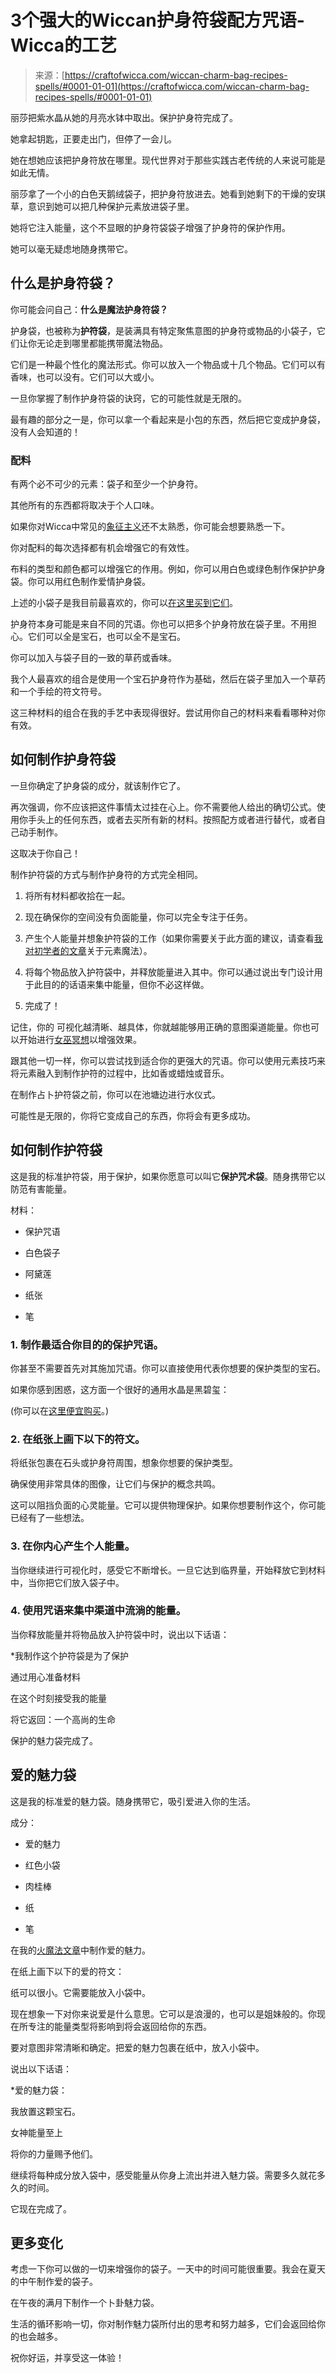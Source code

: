 <!--yml

类别：未分类

日期：2024年06月12日18:09:46

-->

# 3个强大的Wiccan护身符袋配方咒语- Wicca的工艺

> 来源：[https://craftofwicca.com/wiccan-charm-bag-recipes-spells/#0001-01-01](https://craftofwicca.com/wiccan-charm-bag-recipes-spells/#0001-01-01)

丽莎把紫水晶从她的月亮水钵中取出。保护护身符完成了。

她拿起钥匙，正要走出门，但停了一会儿。

她在想她应该把护身符放在哪里。现代世界对于那些实践古老传统的人来说可能是如此无情。

丽莎拿了一个小的白色天鹅绒袋子，把护身符放进去。她看到她剩下的干燥的安琪草，意识到她可以把几种保护元素放进袋子里。

她将它注入能量，这个不显眼的护身符袋袋子增强了护身符的保护作用。

她可以毫无疑虑地随身携带它。

## 什么是护身符袋？

你可能会问自己：**什么是魔法护身符袋？**

护身袋，也被称为**护符袋**，是装满具有特定聚焦意图的护身符或物品的小袋子，它们让你无论走到哪里都能携带魔法物品。

它们是一种最个性化的魔法形式。你可以放入一个物品或十几个物品。它们可以有香味，也可以没有。它们可以大或小。

一旦你掌握了制作护身符袋的诀窍，它的可能性就是无限的。

最有趣的部分之一是，你可以拿一个看起来是小包的东西，然后把它变成护身袋，没有人会知道的！

### 配料

有两个必不可少的元素：袋子和至少一个护身符。

其他所有的东西都将取决于个人口味。

如果你对Wicca中常见的[象征主义](https://craftofwicca.com/wiccan-symbols-and-meanings-general-and-specific/)还不太熟悉，你可能会想要熟悉一下。

你对配料的每次选择都有机会增强它的有效性。

布料的类型和颜色都可以增强它的作用。例如，你可以用白色或绿色制作保护护身袋。你可以用红色制作爱情护身袋。

上述的小袋子是我目前最喜欢的，你可以[在这里买到它们](https://amzn.to/2HZfQJR)。

护身符本身可能是来自不同的咒语。你也可以把多个护身符放在袋子里。不用担心。它们可以全是宝石，也可以全不是宝石。

你可以加入与袋子目的一致的草药或香味。

我个人最喜欢的组合是使用一个宝石护身符作为基础，然后在袋子里加入一个草药和一个手绘的符文符号。

这三种材料的组合在我的手艺中表现得很好。尝试用你自己的材料来看看哪种对你有效。

## 如何制作护身符袋

一旦你确定了护身袋的成分，就该制作它了。

再次强调，你不应该把这件事情太过挂在心上。你不需要他人给出的确切公式。使用你手头上的任何东西，或者去买所有新的材料。按照配方或者进行替代，或者自己动手制作。

这取决于你自己！

制作护符袋的方式与制作护身符的方式完全相同。

1.  将所有材料都收拾在一起。

1.  现在确保你的空间没有负面能量，你可以完全专注于任务。

1.  产生个人能量并想象护符袋的工作（如果你需要关于此方面的建议，请查看[我对初学者的文章](https://craftofwicca.com/elemental-magic-for-beginners/)关于元素魔法）。

1.  将每个物品放入护符袋中，并释放能量进入其中。你可以通过说出专门设计用于此目的的话语来集中能量，但你不必这样做。

1.  完成了！

记住，<g class="gr_ gr_9 gr-alert gr_spell gr_inline_cards gr_run_anim ContextualSpelling ins-del multiReplace" id="9" data-gr-id="9">你的</g> 可视化越清晰、越具体，你就越能够用正确的意图渠道能量。你也可以开始进行[女巫冥想](https://craftofwicca.com/how-to-start-a-daily-wiccan-meditation/)以增强效果。

跟其他一切一样，你可以尝试找到适合你的更强大的咒语。你可以使用元素技巧来将元素融入到制作护符的过程中，比如香或蜡烛或音乐。

在制作占卜护符袋之前，你可以在池塘边进行水仪式。

可能性是无限的，你将它变成自己的东西，你将会有更多成功。

## 如何制作护符袋

这是我的标准护符袋，用于保护，如果你愿意可以叫它**保护咒术袋**。随身携带它以防范有害能量。

材料：

*   保护咒语

+   白色袋子

+   阿黛莲

+   纸张

+   笔

### 1\. 制作最适合你目的的保护咒语。

你甚至不需要首先对其施加咒语。你可以直接使用代表你想要的保护类型的宝石。

如果你感到困惑，这方面一个很好的通用水晶是黑碧玺：

(你可以在[这里便宜购买](https://amzn.to/2I1ILNn)。)

### 2\. 在纸张上画下以下的符文。

将纸张包裹在石头或护身符周围，想象你想要的保护类型。

确保使用非常具体的图像，让它们与保护的概念共鸣。

这可以阻挡负面的心灵能量。它可以提供物理保护。如果你想要制作这个，你可能已经有了一些想法。

### 3\. 在你内心产生个人能量。

当你继续进行可视化时，感受它不断增长。一旦它达到临界量，开始释放它到材料中，当你把它们放入袋子中。

### 4\. 使用咒语来集中渠道中流淌的能量。

当你释放能量并将物品放入护符袋中时，说出以下话语：

*我制作这个护符袋是为了保护

通过用心准备材料

在这个时刻接受我的能量

将它返回：一个高尚的生命

保护的魅力袋完成了。

## 爱的魅力袋

这是我的标准爱的魅力袋。随身携带它，吸引爱进入你的生活。

成分：

+   爱的魅力

+   红色小袋

+   肉桂棒

+   纸

+   笔

在我的[火魔法文章](https://craftofwicca.com/fire-spells-elemental-magic/)中制作爱的魅力。

在纸上画下以下的爱的符文：

纸可以很小。它需要能放入小袋中。

现在想象一下对你来说爱是什么意思。它可以是浪漫的，也可以是姐妹般的。你现在所专注的能量类型将影响到将会返回给你的东西。

要对意图非常清晰和确定。把爱的魅力包裹在纸中，放入小袋中。

说出以下话语：

*爱的魅力袋：

我放置这颗宝石。

女神能量至上

将你的力量赐予他们。

继续将每种成分放入袋中，感受能量从你身上流出并进入魅力袋。需要多久就花多久的时间。

它现在完成了。

## 更多变化

考虑一下你可以做的一切来增强你的袋子。一天中的时间可能很重要。我会在夏天的中午制作爱的袋子。

在午夜的满月下制作一个卜卦魅力袋。

生活的循环影响一切，你对制作魅力袋所付出的思考和努力越多，它们会返回给你的也会越多。

祝你好运，并享受这一体验！
